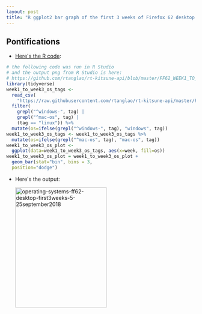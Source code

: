 ```yaml
---
layout: post
title: "R ggplot2 bar graph of the first 3 weeks of Firefox 62 desktop SUMO support questions operating systems"
---
```


## Pontifications

* [Here's the R code](https://github.com/rtanglao/rt-kitsune-api/blob/master/FF62_WEEK1_TO_3/ff62-desktop-operating-system-first-3-weeks.r):

```r
# the following code was run in R Studio
# and the output png from R Studio is here:
# https://github.com/rtanglao/rt-kitsune-api/blob/master/FF62_WEEK1_TO_3/operating-systems-ff62-desktop-first3weeks-5-25september2018.png
library(tidyverse)
week1_to_week3_os_tags <-
  read_csv(
    "https://raw.githubusercontent.com/rtanglao/rt-kitsune-api/master/FF62_WEEK1_TO_3/26september2018-week1-week3-weeknumber-tags.csv") %>% 
  filter(
    grepl("^windows-", tag) |
    grepl("^mac-os", tag) |
    (tag == "linux")) %>%
  mutate(os=ifelse(grepl("^windows-", tag), "windows", tag))
week1_to_week3_os_tags <- week1_to_week3_os_tags %>% 
  mutate(os=ifelse(grepl("^mac-os", tag), "mac-os", tag))
week1_to_week3_os_plot <-
  ggplot(data=week1_to_week3_os_tags, aes(x=week, fill=os))
week1_to_week3_os_plot = week1_to_week3_os_plot + 
  geom_bar(stat="bin", bins = 3,
  position="dodge")
```
* Here's the output:


	<a data-flickr-embed="true"  href="https://www.flickr.com/photos/roland/43130978440/in/dateposted-public/" title="operating-systems-ff62-desktop-first3weeks-5-25september2018"><img src="https://farm2.staticflickr.com/1913/43130978440_03052a289e_n.jpg" width="243" height="320" alt="operating-systems-ff62-desktop-first3weeks-5-25september2018"></a><script async src="//embedr.flickr.com/assets/client-code.js" charset="utf-8"></script>